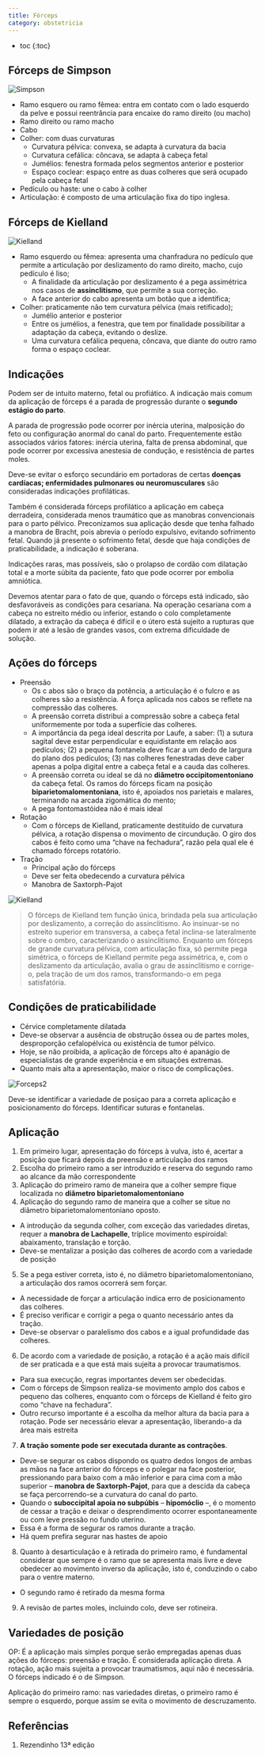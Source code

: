 ```yaml
---
title: Fórceps
category: obstetricia
---
```


* toc
{:toc}

## Fórceps de Simpson

![Simpson](/assets/obstetricia/simpson.jpeg)

* Ramo esquero ou ramo fêmea: entra em contato com o lado esquerdo da pelve e possui reentrância para encaixe do ramo direito (ou macho)
* Ramo direito ou ramo macho
* Cabo
* Colher: com duas curvaturas
  * Curvatura pélvica: convexa, se adapta à curvatura da bacia
  * Curvatura cefálica: côncava, se adapta à cabeça fetal
  * Jumélios: fenestra formada pelos segmentos anterior e posterior
  * Espaço coclear: espaço entre as duas colheres que será ocupado pela cabeça fetal
* Pedículo ou haste: une o cabo à colher
* Articulação: é composto de uma articulação fixa do tipo inglesa.

## Fórceps de Kielland

![Kielland](/assets/obstetricia/kielland.jpeg)

* Ramo esquerdo ou fêmea: apresenta uma chanfradura no pedículo que permite a articulação por deslizamento do ramo direito, macho, cujo pedículo é liso;
  * A finalidade da articulação por deslizamento é a pega assimétrica nos casos de **assinclitismo**, que permite a sua correção.
  * A face anterior do cabo apresenta um botão que a identifica;
* Colher: praticamente não tem curvatura pélvica (mais retificado);
  * Jumélio anterior e posterior
  * Entre os jumélios, a fenestra, que tem por finalidade possibilitar a adaptação da cabeça, evitando o deslize.
  * Uma curvatura cefálica pequena, côncava, que diante do outro ramo forma o espaço coclear.

## Indicações

Podem ser de intuito materno, fetal ou profiático. A indicação mais comum da aplicação de fórceps é a parada de progressão durante o **segundo estágio do parto**.

A parada de progressão pode ocorrer por inércia uterina, malposição do feto ou configuração anormal do
canal do parto. Frequentemente estão associados vários fatores: inércia uterina, falta de prensa abdominal, que
pode ocorrer por excessiva anestesia de condução, e resistência de partes moles.

Deve-se evitar o esforço secundário em portadoras de certas **doenças cardíacas; enfermidades pulmonares ou neuromusculares** são consideradas indicações profiláticas.

Também é considerada fórceps profilático a aplicação em cabeça derradeira, considerada menos traumático
que as manobras convencionais para o parto pélvico.  Preconizamos sua aplicação desde que tenha falhado a
manobra de Bracht, pois abrevia o período expulsivo, evitando sofrimento fetal. Quando já presente o sofrimento
fetal, desde que haja condições de praticabilidade, a indicação é soberana.

Indicações raras, mas possíveis, são o prolapso de cordão com dilatação total e a morte súbita da paciente,
fato que pode ocorrer por embolia amniótica.

Devemos atentar para o fato de que, quando o fórceps está indicado, são desfavoráveis as condições para
cesariana. Na operação cesariana com a cabeça no estreito médio ou inferior, estando o colo completamente
dilatado, a extração da cabeça é difícil e o útero está sujeito a rupturas que podem ir até a lesão de grandes
vasos, com extrema dificuldade de solução.

## Ações do fórceps

* Preensão
  * Os c abos são o braço da potência, a articulação é o fulcro e as colheres são a resistência. A força aplicada nos cabos se reflete na compressão das colheres.
  * A preensão correta distribui a compressão sobre a cabeça fetal uniformemente por toda a superfície das colheres.
  * A importância da pega ideal descrita por Laufe, a saber: (1) a sutura sagital deve estar perpendicular e equidistante em relação aos pedículos; (2) a pequena fontanela deve ficar a um dedo de largura do plano dos pedículos; (3) nas colheres fenestradas deve caber apenas a polpa digital entre a cabeça fetal e a cauda das colheres.
  * A preensão correta ou ideal se dá no **diâmetro occipitomentoniano** da cabeça fetal. Os ramos do fórceps ficam na posição **biparietomalomentoniana**, isto é, apoiados nos parietais e malares, terminando na arcada zigomática do mento;
  * A pega fontomastóidea não é mais ideal
* Rotação
  * Com o fórceps de Kielland, praticamente destituído de curvatura pélvica, a rotação dispensa o movimento de circundução. O giro dos cabos é feito como uma “chave na fechadura”, razão pela qual ele é chamado fórceps rotatório.
* Tração
  * Principal ação do fórceps
  * Deve ser feita obedecendo a curvatura pélvica
  * Manobra de Saxtorph-Pajot

![Kielland](/assets/obstetricia/pajot.jpeg)

> O fórceps de Kielland tem função única, brindada pela sua articulação por deslizamento, a correção do assinclitismo. Ao insinuar-se no estreito superior em transversa, a cabeça fetal inclina-se lateralmente sobre o ombro, caracterizando o assinclitismo. Enquanto um fórceps de grande curvatura pélvica, com articulação fixa, só permite pega simétrica, o fórceps de Kielland permite pega assimétrica, e, com o deslizamento da articulação, avalia o grau de assinclitismo e corrige-o, pela tração de um dos ramos, transformando-o em pega satisfatória.

## Condições de praticabilidade

* Cérvice completamente dilatada
* Deve-se observar a ausência de obstrução óssea ou de partes moles, desproporção cefalopélvica ou existência de tumor pélvico.
* Hoje, se não proibida, a aplicação de fórceps alto é apanágio de especialistas de grande experiência e em situações extremas.
* Quanto mais alta a apresentação, maior o risco de complicações.

![Forceps2](/assets/obstetricia/forceps2.jpeg)

Deve-se identificar a variedade de posiçao para a correta aplicação e posicionamento do fórceps. Identificar suturas e fontanelas.

## Aplicação

1. Em primeiro lugar, apresentação do fórceps à vulva, isto é, acertar a posição que ficará depois da preensão e articulação dos ramos
2. Escolha do primeiro ramo a ser introduzido e reserva do segundo ramo ao alcance da mão correspondente
3. Aplicação do primeiro ramo de maneira que a colher sempre fique localizada no **diâmetro biparietomalomentoniano**
4. Aplicação do segundo ramo de maneira que a colher se situe no diâmetro biparietomalomentoniano oposto.
  * A introdução da segunda colher, com exceção das variedades diretas, requer a **manobra de Lachapelle**, tríplice movimento espiroidal: abaixamento, translação e torção.
  * Deve-se mentalizar a posição das colheres de acordo com a variedade de posição
5. Se a pega estiver correta, isto é, no diâmetro biparietomalomentoniano, a articulação dos ramos ocorrerá sem forçar.
  * A necessidade de forçar a articulação indica erro de posicionamento das colheres.
  * É preciso verificar e corrigir a pega o quanto necessário antes da tração.
  * Deve-se observar o paralelismo dos cabos e a igual profundidade das colheres.
6. De acordo com a variedade de posição, a rotação é a ação mais difícil de ser praticada e a que está mais sujeita a provocar traumatismos.
  * Para sua execução, regras importantes devem ser obedecidas.
  * Com o fórceps de Simpson realiza-se movimento amplo dos cabos e pequeno das colheres, enquanto com o fórceps de Kielland é feito giro como “chave na fechadura”.
  * Outro recurso importante é a escolha da melhor altura da bacia para a rotação. Pode ser necessário elevar a apresentação, liberando-a da área mais estreita
7. **A tração somente pode ser executada durante as contrações**.
  * Deve-se segurar os cabos dispondo os quatro dedos longos de ambas as mãos na face anterior do fórceps e o polegar na face posterior, pressionando para baixo com a mão inferior e para cima com a mão superior – **manobra de Saxtorph-Pajot**, para que a descida da cabeça se faça percorrendo-se a curvatura do canal do parto.
  * Quando o **suboccipital apoia no subpúbis** – **hipomóclio** –, é o momento de cessar a tração e deixar o desprendimento ocorrer espontaneamente ou com leve pressão no fundo uterino.
  * Essa é a forma de segurar os ramos durante a tração.
  * Há quem prefira segurar nas hastes de apoio
8. Quanto à desarticulação e à retirada do primeiro ramo, é fundamental considerar que sempre é o ramo que se apresenta mais livre e deve obedecer ao movimento inverso da aplicação, isto é, conduzindo o cabo para o
ventre materno.
  * O segundo ramo é retirado da mesma forma
9. A revisão de partes moles, incluindo colo, deve ser rotineira.

## Variedades de posição

OP: É a aplicação mais simples porque serão empregadas apenas duas ações do fórceps: preensão e tração. É
considerada aplicação direta. A rotação, ação mais sujeita a provocar traumatismos, aqui não é necessária. O
fórceps indicado é o de Simpson.

Aplicação do primeiro ramo: nas variedades diretas, o primeiro ramo é sempre o esquerdo,
porque assim se evita o movimento de descruzamento.





## Referências

1. Rezendinho 13ª edição
